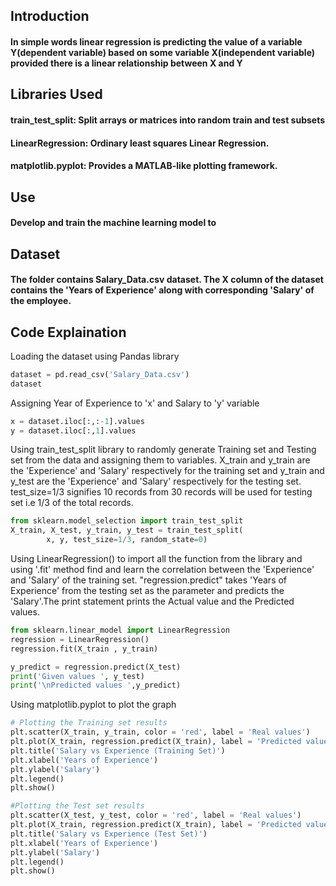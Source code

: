 ## Introduction
#### In simple words linear regression is predicting the value of a variable Y(dependent variable) based on some variable X(independent variable) provided there is a linear relationship between X and Y

## Libraries Used
#### train_test_split: Split arrays or matrices into random train and test subsets
#### LinearRegression: Ordinary least squares Linear Regression.
#### matplotlib.pyplot: Provides a MATLAB-like plotting framework.

## Use
#### Develop and train the machine learning model to 

## Dataset
#### The folder contains Salary_Data.csv dataset. The X column of the dataset contains the 'Years of Experience' along with corresponding 'Salary' of the employee.

## Code Explaination
Loading the dataset using Pandas library
```python
dataset = pd.read_csv('Salary_Data.csv')
dataset
```

Assigning Year of Experience to 'x' and Salary to 'y' variable
```python
x = dataset.iloc[:,:-1].values
y = dataset.iloc[:,1].values
```

Using train_test_split library to randomly generate Training set and Testing set from the data and assigning them to variables.
X_train and y_train are the 'Experience' and 'Salary' respectively for the training set and y_train and y_test are the 'Experience' and 'Salary' respectively for the testing set. test_size=1/3 signifies 10 records from 30 records will be used for testing set i.e 1/3 of the total records. 
```python
from sklearn.model_selection import train_test_split
X_train, X_test, y_train, y_test = train_test_split(
        x, y, test_size=1/3, random_state=0)
```

Using LinearRegression() to import all the function from the library and using '.fit' method find and learn the correlation between the 'Experience' and 'Salary' of the training set.
"regression.predict" takes 'Years of Experience' from the testing set as the parameter and predicts the 'Salary'.The print statement prints the Actual value and the Predicted values.
```python
from sklearn.linear_model import LinearRegression
regression = LinearRegression()
regression.fit(X_train , y_train)

y_predict = regression.predict(X_test)
print('Given values ', y_test)
print('\nPredicted values ',y_predict)
```

Using matplotlib.pyplot to plot the graph
```python
# Plotting the Training set results
plt.scatter(X_train, y_train, color = 'red', label = 'Real values')
plt.plot(X_train, regression.predict(X_train), label = 'Predicted values', color = 'blue')
plt.title('Salary vs Experience (Training Set)')
plt.xlabel('Years of Experience')
plt.ylabel('Salary')
plt.legend()
plt.show()
```

```python
#Plotting the Test set results
plt.scatter(X_test, y_test, color = 'red', label = 'Real values')
plt.plot(X_train, regression.predict(X_train), label = 'Predicted values', color = 'blue')
plt.title('Salary vs Experience (Test Set)')
plt.xlabel('Years of Experience')
plt.ylabel('Salary')
plt.legend()
plt.show()
```
